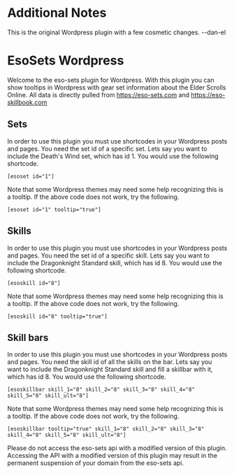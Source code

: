 # Additional Notes
This is the original Wordpress plugin with a few cosmetic changes.
--dan-el

# EsoSets Wordpress

Welcome to the eso-sets plugin for Wordpress. With this plugin you can show tooltips in Wordpress with gear set information about the Elder Scrolls Online. All data is directly pulled from https://eso-sets.com and https://eso-skillbook.com

## Sets
In order to use this plugin you must use shortcodes in your Wordpress posts and pages. You need the set id of a specific set. Lets say you want to include the Death's Wind set, which has id 1. You would use the following shortcode.

```[esoset id="1"]```

Note that some Wordpress themes may need some help recognizing this is a tooltip. If the above code does not work, try the following.

```[esoset id="1" tooltip="true"]```

## Skills
In order to use this plugin you must use shortcodes in your Wordpress posts and pages. You need the set id of a specific skill. Lets say you want to include the Dragonknight Standard skill, which has id 8. You would use the following shortcode.

```[esoskill id="8"]```

Note that some Wordpress themes may need some help recognizing this is a tooltip. If the above code does not work, try the following.

```[esoskill id="8" tooltip="true"]```


## Skill bars
In order to use this plugin you must use shortcodes in your Wordpress posts and pages. You need the skill id of all the skills on the bar. Lets say you want to include the Dragonknight Standard skill and fill a skillbar with it, which has id 8. You would use the following shortcode.

```[esoskillbar skill_1="8" skill_2="8" skill_3="8" skill_4="8" skill_5="8" skill_ult="8"]```

Note that some Wordpress themes may need some help recognizing this is a tooltip. If the above code does not work, try the following.

```[esoskillbar tooltip="true" skill_1="8" skill_2="8" skill_3="8" skill_4="8" skill_5="8" skill_ult="8"]```

Please do not access the eso-sets api with a modified version of this plugin. Accessing the API with a modified version of this plugin may result in the permanent suspension of your domain from the eso-sets api.

